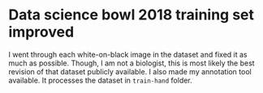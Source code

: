 # Data science bowl 2018 training set improved
I went through each white-on-black image in the dataset and fixed it as much as possible. Though, I am not a biologist, this is most likely the best revision of that dataset publicly available. I also made my annotation tool available. It processes the dataset in `train-hand` folder.
